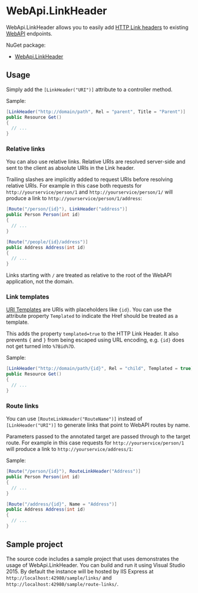 # WebApi.LinkHeader

WebApi.LinkHeader allows you to easily add [HTTP Link headers](http://www.w3.org/wiki/LinkHeader) to existing [WebAPI](http://www.asp.net/web-api) endpoints.

NuGet package:
* [WebApi.LinkHeader](https://www.nuget.org/packages/WebApi.LinkHeader/)



## Usage

Simply add the `[LinkHeader("URI")]` attribute to a controller method.

Sample:
```cs
[LinkHeader("http://domain/path", Rel = "parent", Title = "Parent")]
public Resource Get()
{
  // ...
}
```


### Relative links

You can also use relative links. Relative URIs are resolved server-side and sent to the client as absolute URIs in the Link header.

Trailing slashes are implicitly added to request URIs before resolving relative URIs. For example in this case both requests for `http://yourservice/person/1` and `http://yourservice/person/1/` will produce a link to `http://yourservice/person/1/address`:
```cs
[Route("/person/{id}"), LinkHeader("address")]
public Person Person(int id)
{
  // ...
}

[Route("/people/{id}/address")]
public Address Address(int id)
{
  // ...
}
```

Links starting with `/` are treated as relative to the root of the WebAPI application, not the domain.


### Link templates

[URI Templates](https://tools.ietf.org/html/rfc6570) are URIs with placeholders like `{id}`. You can use the attribute property `Templated` to indicate the Href should be treated as a template.

This adds the property `templated=true` to the HTTP Link Header. It also prevents `{` and `}` from being escaped using URL encoding, e.g. `{id}` does not get turned into `%7Bid%7D`.

Sample:
```cs
[LinkHeader("http://domain/path/{id}", Rel = "child", Templated = true)]
public Resource Get()
{
  // ...
}
```


### Route links

You can use `[RouteLinkHeader("RouteName")]` instead of `[LinkHeader("URI")]` to generate links that point to WebAPI routes by name.

Parameters passed to the annotated target are passed through to the target route. For example in this case requests for `http://yourservice/person/1` will produce a link to `http://yourservice/address/1`:

Sample:
```cs
[Route("/person/{id}"), RouteLinkHeader("Address")]
public Person Person(int id)
{
  // ...
}

[Route("/address/{id}", Name = "Address")]
public Address Address(int id)
{
  // ...
}
```


## Sample project

The source code includes a sample project that uses demonstrates the usage of WebApi.LinkHeader. You can build and run it using Visual Studio 2015. By default the instance will be hosted by IIS Express at `http://localhost:42980/sample/links/` and `http://localhost:42980/sample/route-links/`.
